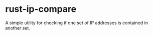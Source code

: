 # rust-ip-compare
A simple utility for checking if one set of IP addresses is contained in another set.
